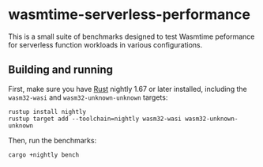 # wasmtime-serverless-performance

This is a small suite of benchmarks designed to test Wasmtime peformance for
serverless function workloads in various configurations.

## Building and running

First, make sure you have [Rust](https://rustup.rs/) nightly 1.67 or later installed,
including the `wasm32-wasi` and `wasm32-unknown-unknown` targets:

```shell
rustup install nightly
rustup target add --toolchain=nightly wasm32-wasi wasm32-unknown-unknown
```

Then, run the benchmarks:

```shell
cargo +nightly bench
```
